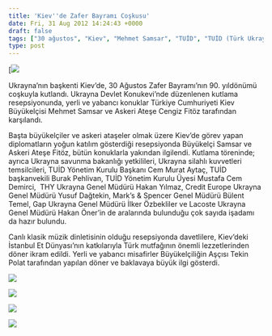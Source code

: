 ```yaml
---
title: 'Kiev''de Zafer Bayramı Coşkusu'
date: Fri, 31 Aug 2012 14:24:43 +0000
draft: false
tags: ["30 ağustos", "Kiev", "Mehmet Samsar", "TUİD", "TUİD (Türk Ukrayna İşadamları Derneği)", "zafer bayramı"]
type: post
---
```


[![](https://burakpehlivan.org/tuid_images/kievde-30-agustos-coskuyla-kutlandi-5.jpg)

Ukrayna’nın başkenti Kiev’de, 30 Ağustos Zafer Bayramı’nın 90. yıldönümü coşkuyla kutlandı.
Ukrayna Devlet Konukevi’nde düzenlenen kutlama resepsiyonunda, yerli ve yabancı konuklar Türkiye Cumhuriyeti Kiev Büyükelçisi Mehmet Samsar ve Askeri Ateşe Cengiz Fitöz tarafından karşılandı.

Başta büyükelçiler ve askeri ataşeler olmak üzere Kiev’de görev yapan diplomatların yoğun katılım gösterdiği resepsiyonda Büyükelçi Samsar ve Askeri Ateşe Fitöz, bütün konuklarla yakından ilgilendi. Kutlama töreninde; ayrıca Ukrayna savunma bakanlığı yetkilileri, Ukrayna silahlı kuvvetleri temsilcileri, TUİD Yönetim Kurulu Başkanı Cem Murat Aytaç, TUİD başkanvekili Burak Pehlivan, TUİD Yönetim Kurulu Üyesi Mustafa Cem Demirci,  THY Ukrayna Genel Müdürü Hakan Yılmaz, Credit Europe Ukrayna Genel Müdürü Yusuf Dağtekin, Mark’s & Spencer Genel Müdürü Bülent Temel, Gap Ukrayna Genel Müdürü İlker Özbekliler ve Lacoste Ukrayna Genel Müdürü Hakan Öner’in de aralarında bulunduğu çok sayıda işadamı da hazır bulundu.

Canlı klasik müzik dinletisinin olduğu resepsiyonda davetlilere, Kiev’deki İstanbul Et Dünyası’nın katkılarıyla Türk mutfağının önemli lezzetlerinden döner ikram edildi. Yerli ve yabancı misafirler Büyükelçiliğin Aşçısı Tekin Polat tarafından yapılan döner ve baklavaya büyük ilgi gösterdi.

![](https://lh4.googleusercontent.com/-OSO-7VlVfKQ/UEBdH3LUtAI/AAAAAAAAAvg/uzVtTvUEHns/s898/kiev%27de-30-agustos-coskuyla-kutlandi+%284%29.jpg)

![](https://lh3.googleusercontent.com/-LBSNAGcbmtI/UEBdIFnQNXI/AAAAAAAAAvo/q53wcVeJqhA/s654/kiev%27de-30-agustos-coskuyla-kutlandi+%286%29.jpg)

![](https://lh6.googleusercontent.com/-bb5YN48cf8s/UEBdIfmZ2qI/AAAAAAAAAv0/m222F3P7eMM/s462/kiev%27de-30-agustos-coskuyla-kutlandi+%287%29.jpg)

![](https://lh4.googleusercontent.com/-2HiItz8G9SQ/UEBdJUfMHZI/AAAAAAAAAwE/9_W8VZydDMU/s900/kiev%27de-30-agustos-coskuyla-kutlandi+%289%29.jpg)

 

